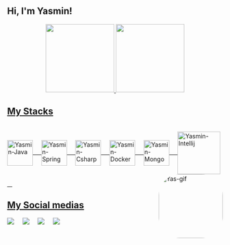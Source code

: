 ## Hi, I'm Yasmin! 
<div align="center">
  <a href="https://github.com/yasminwz">
  <img height="160em" src="https://github-readme-stats.vercel.app/api?username=yasminwz&show_icons=true&theme=omni&include_all_commits=true&count_private=true"/>
  <img height="160em" src="https://github-readme-stats.vercel.app/api/top-langs/?username=yasminwz&layout=compact&langs_count=7&theme=omni"/>
</div>
  
  ## My Stacks
</div>
<div style="display: inline_block"><br>
  <img align="center" alt="Yasmin-Java" height="60" width="60" src="https://cdn.jsdelivr.net/gh/devicons/devicon/icons/java/java-original-wordmark.svg"/>
  &nbsp;
  &nbsp;
  <img align="center" alt="Yasmin-Spring" height="60" width="60" src="https://cdn.jsdelivr.net/gh/devicons/devicon/icons/spring/spring-original-wordmark.svg"/>
  &nbsp;
  &nbsp;
  <img align="center" alt="Yasmin-Csharp" height="60" width="60" src="https://cdn.jsdelivr.net/gh/devicons/devicon/icons/csharp/csharp-original.svg"/>
  &nbsp;
  &nbsp;
  <img align="center" alt="Yasmin-Docker" height="60" width="60" src="https://cdn.jsdelivr.net/gh/devicons/devicon/icons/docker/docker-plain-wordmark.svg"/>
  &nbsp;
  &nbsp;
  <img align="center" alt="Yasmin-Mongo" height="60" width="60" src="https://cdn.jsdelivr.net/gh/devicons/devicon/icons/mongodb/mongodb-plain-wordmark.svg"/>
  &nbsp;
  &nbsp;
  <img align="center" alt="Yasmin-Intellij" height="100" width="100" src="https://cdn.jsdelivr.net/gh/devicons/devicon/icons/intellij/intellij-plain-wordmark.svg"/>
  <img align="right" alt="Yas-gif" height="150" style="border-radius:50px;" src="https://cdn.discordapp.com/attachments/424732414414422020/900431021294632980/picasion.com_06f5efa5fa7cb84d6557bf8ba5192fae.gif">
</div>

  &nbsp;
  &nbsp;

  ## My Social medias
  </div>
  <a href="https://www.instagram.com/yasmin_wichinievski/" target="_blank"><img src="https://img.shields.io/badge/-Instagram-%23E4405F?style=for-the-badge&logo=instagram&logoColor=white" target="_blank"></a>
  &nbsp;
  &nbsp;
 <a href="https://discord.gg/eTYPGyHv" target="_blank"><img src="https://img.shields.io/badge/Discord-7289DA?style=for-the-badge&logo=discord&logoColor=white" target="_blank"></a> 
  &nbsp;
  &nbsp;
  <a href = "yasmin.wichinievski@gmail.com"><img src="https://img.shields.io/badge/-Gmail-%23333?style=for-the-badge&logo=gmail&logoColor=white" target="_blank"></a>
  &nbsp;
  &nbsp;
  <a href="https://www.linkedin.com/in/yasminwzimermann/" target="_blank"><img src="https://img.shields.io/badge/-LinkedIn-%230077B5?style=for-the-badge&logo=linkedin&logoColor=white" target="_blank"></a> 
  </div>
 

